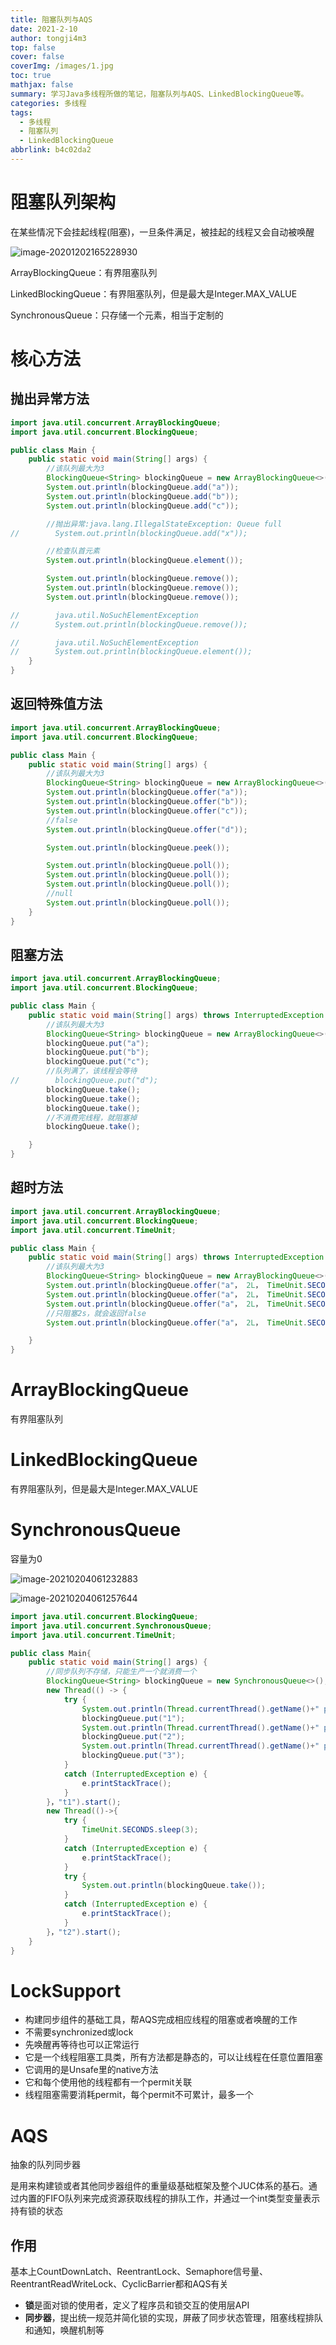 ```yaml
---
title: 阻塞队列与AQS
date: 2021-2-10
author: tongji4m3
top: false
cover: false
coverImg: /images/1.jpg
toc: true
mathjax: false
summary: 学习Java多线程所做的笔记，阻塞队列与AQS、LinkedBlockingQueue等。
categories: 多线程
tags:
  - 多线程
  - 阻塞队列
  - LinkedBlockingQueue
abbrlink: b4c02da2
---
```




# 阻塞队列架构

在某些情况下会挂起线程(阻塞)，一旦条件满足，被挂起的线程又会自动被唤醒

![image-20201202165228930](https://tongji4m3.oss-cn-beijing.aliyuncs.com/image-20201202165228930.png)

ArrayBlockingQueue：有界阻塞队列

LinkedBlockingQueue：有界阻塞队列，但是最大是Integer.MAX_VALUE

SynchronousQueue：只存储一个元素，相当于定制的

# 核心方法

## 抛出异常方法

```java
import java.util.concurrent.ArrayBlockingQueue;
import java.util.concurrent.BlockingQueue;

public class Main {
    public static void main(String[] args) {
        //该队列最大为3
        BlockingQueue<String> blockingQueue = new ArrayBlockingQueue<>(3);
        System.out.println(blockingQueue.add("a"));
        System.out.println(blockingQueue.add("b"));
        System.out.println(blockingQueue.add("c"));

        //抛出异常:java.lang.IllegalStateException: Queue full
//        System.out.println(blockingQueue.add("x"));

        //检查队首元素
        System.out.println(blockingQueue.element());

        System.out.println(blockingQueue.remove());
        System.out.println(blockingQueue.remove());
        System.out.println(blockingQueue.remove());

//        java.util.NoSuchElementException
//        System.out.println(blockingQueue.remove());

//        java.util.NoSuchElementException
//        System.out.println(blockingQueue.element());
    }
}
```

## 返回特殊值方法

```java
import java.util.concurrent.ArrayBlockingQueue;
import java.util.concurrent.BlockingQueue;

public class Main {
    public static void main(String[] args) {
        //该队列最大为3
        BlockingQueue<String> blockingQueue = new ArrayBlockingQueue<>(3);
        System.out.println(blockingQueue.offer("a"));
        System.out.println(blockingQueue.offer("b"));
        System.out.println(blockingQueue.offer("c"));
        //false
        System.out.println(blockingQueue.offer("d"));

        System.out.println(blockingQueue.peek());

        System.out.println(blockingQueue.poll());
        System.out.println(blockingQueue.poll());
        System.out.println(blockingQueue.poll());
        //null
        System.out.println(blockingQueue.poll());
    }
}
```

## 阻塞方法

```java
import java.util.concurrent.ArrayBlockingQueue;
import java.util.concurrent.BlockingQueue;

public class Main {
    public static void main(String[] args) throws InterruptedException {
        //该队列最大为3
        BlockingQueue<String> blockingQueue = new ArrayBlockingQueue<>(3);
        blockingQueue.put("a");
        blockingQueue.put("b");
        blockingQueue.put("c");
        //队列满了，该线程会等待
//        blockingQueue.put("d");
        blockingQueue.take();
        blockingQueue.take();
        blockingQueue.take();
        //不消费完线程，就阻塞掉
        blockingQueue.take();

    }
}
```

## 超时方法

```java
import java.util.concurrent.ArrayBlockingQueue;
import java.util.concurrent.BlockingQueue;
import java.util.concurrent.TimeUnit;

public class Main {
    public static void main(String[] args) throws InterruptedException {
        //该队列最大为3
        BlockingQueue<String> blockingQueue = new ArrayBlockingQueue<>(3);
        System.out.println(blockingQueue.offer("a"， 2L， TimeUnit.SECONDS));
        System.out.println(blockingQueue.offer("a"， 2L， TimeUnit.SECONDS));
        System.out.println(blockingQueue.offer("a"， 2L， TimeUnit.SECONDS));
        //只阻塞2s，就会返回false
        System.out.println(blockingQueue.offer("a"， 2L， TimeUnit.SECONDS));

    }
}
```

# ArrayBlockingQueue

有界阻塞队列

# LinkedBlockingQueue

有界阻塞队列，但是最大是Integer.MAX_VALUE



# SynchronousQueue

容量为0

![image-20210204061232883](https://tongji2021.oss-cn-shanghai.aliyuncs.com/img/image-20210204061232883.png)

![image-20210204061257644](https://tongji2021.oss-cn-shanghai.aliyuncs.com/img/image-20210204061257644.png)

```java
import java.util.concurrent.BlockingQueue;
import java.util.concurrent.SynchronousQueue;
import java.util.concurrent.TimeUnit;

public class Main{
    public static void main(String[] args) {
        //同步队列不存储，只能生产一个就消费一个
        BlockingQueue<String> blockingQueue = new SynchronousQueue<>();
        new Thread(() -> {
            try {
                System.out.println(Thread.currentThread().getName()+" put");
                blockingQueue.put("1");
                System.out.println(Thread.currentThread().getName()+" put");
                blockingQueue.put("2");
                System.out.println(Thread.currentThread().getName()+" put");
                blockingQueue.put("3");
            }
            catch (InterruptedException e) {
                e.printStackTrace();
            }
        }，"t1").start();
        new Thread(()->{
            try {
                TimeUnit.SECONDS.sleep(3);
            }
            catch (InterruptedException e) {
                e.printStackTrace();
            }
            try {
                System.out.println(blockingQueue.take());
            }
            catch (InterruptedException e) {
                e.printStackTrace();
            }
        }，"t2").start();
    }
}
```



# LockSupport

+ 构建同步组件的基础工具，帮AQS完成相应线程的阻塞或者唤醒的工作
+ 不需要synchronized或lock
+ 先唤醒再等待也可以正常运行
+ 它是一个线程阻塞工具类，所有方法都是静态的，可以让线程在任意位置阻塞
+ 它调用的是Unsafe里的native方法
+ 它和每个使用他的线程都有一个permit关联
+ 线程阻塞需要消耗permit，每个permit不可累计，最多一个

# AQS

抽象的队列同步器

是用来构建锁或者其他同步器组件的重量级基础框架及整个JUC体系的基石。通过内置的FIFO队列来完成资源获取线程的排队工作，并通过一个int类型变量表示持有锁的状态

## 作用

基本上CountDownLatch、ReentrantLock、Semaphore信号量、ReentrantReadWriteLock、CyclicBarrier都和AQS有关

+ **锁**是面对锁的使用者，定义了程序员和锁交互的使用层API
+ **同步器**，提出统一规范并简化锁的实现，屏蔽了同步状态管理，阻塞线程排队和通知，唤醒机制等



















